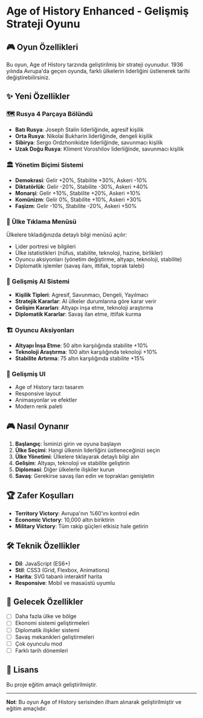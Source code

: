 # Age of History Enhanced - Gelişmiş Strateji Oyunu

## 🎮 Oyun Özellikleri

Bu oyun, Age of History tarzında geliştirilmiş bir strateji oyunudur. 1936 yılında Avrupa'da geçen oyunda, farklı ülkelerin liderliğini üstlenerek tarihi değiştirebilirsiniz.

## ✨ Yeni Özellikler

### 🗺️ Rusya 4 Parçaya Bölündü
- **Batı Rusya**: Joseph Stalin liderliğinde, agresif kişilik
- **Orta Rusya**: Nikolai Bukharin liderliğinde, dengeli kişilik  
- **Sibirya**: Sergo Ordzhonikidze liderliğinde, savunmacı kişilik
- **Uzak Doğu Rusya**: Kliment Voroshilov liderliğinde, savunmacı kişilik

### 🏛️ Yönetim Biçimi Sistemi
- **Demokrasi**: Gelir +20%, Stabilite +30%, Askeri -10%
- **Diktatörlük**: Gelir -20%, Stabilite -30%, Askeri +40%
- **Monarşi**: Gelir +10%, Stabilite +20%, Askeri +10%
- **Komünizm**: Gelir 0%, Stabilite +10%, Askeri +30%
- **Faşizm**: Gelir -10%, Stabilite -20%, Askeri +50%

### 🎯 Ülke Tıklama Menüsü
Ülkelere tıkladığınızda detaylı bilgi menüsü açılır:
- Lider portresi ve bilgileri
- Ülke istatistikleri (nüfus, stabilite, teknoloji, hazine, birlikler)
- Oyuncu aksiyonları (yönetim değiştirme, altyapı, teknoloji, stabilite)
- Diplomatik işlemler (savaş ilanı, ittifak, toprak talebi)

### 🤖 Gelişmiş AI Sistemi
- **Kişilik Tipleri**: Agresif, Savunmacı, Dengeli, Yayılmacı
- **Stratejik Kararlar**: AI ülkeler durumlarına göre karar verir
- **Gelişim Kararları**: Altyapı inşa etme, teknoloji araştırma
- **Diplomatik Kararlar**: Savaş ilan etme, ittifak kurma

### 🏗️ Oyuncu Aksiyonları
- **Altyapı İnşa Etme**: 50 altın karşılığında stabilite +10%
- **Teknoloji Araştırma**: 100 altın karşılığında teknoloji +10%
- **Stabilite Artırma**: 75 altın karşılığında stabilite +15%

### 🎨 Gelişmiş UI
- Age of History tarzı tasarım
- Responsive layout
- Animasyonlar ve efektler
- Modern renk paleti

## 🎮 Nasıl Oynanır

1. **Başlangıç**: İsminizi girin ve oyuna başlayın
2. **Ülke Seçimi**: Hangi ülkenin liderliğini üstleneceğinizi seçin
3. **Ülke Yönetimi**: Ülkelere tıklayarak detaylı bilgi alın
4. **Gelişim**: Altyapı, teknoloji ve stabilite geliştirin
5. **Diplomasi**: Diğer ülkelerle ilişkiler kurun
6. **Savaş**: Gerekirse savaş ilan edin ve toprakları genişletin

## 🏆 Zafer Koşulları

- **Territory Victory**: Avrupa'nın %60'ını kontrol edin
- **Economic Victory**: 10,000 altın biriktirin
- **Military Victory**: Tüm rakip güçleri etkisiz hale getirin

## 🛠️ Teknik Özellikler

- **Dil**: JavaScript (ES6+)
- **Stil**: CSS3 (Grid, Flexbox, Animations)
- **Harita**: SVG tabanlı interaktif harita
- **Responsive**: Mobil ve masaüstü uyumlu

## 🚀 Gelecek Özellikler

- [ ] Daha fazla ülke ve bölge
- [ ] Ekonomi sistemi geliştirmeleri
- [ ] Diplomatik ilişkiler sistemi
- [ ] Savaş mekanikleri geliştirmeleri
- [ ] Çok oyunculu mod
- [ ] Farklı tarih dönemleri

## 📝 Lisans

Bu proje eğitim amaçlı geliştirilmiştir.

---

**Not**: Bu oyun Age of History serisinden ilham alınarak geliştirilmiştir ve eğitim amaçlıdır.